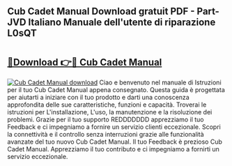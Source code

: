 ## Cub Cadet Manual Download gratuit PDF - Part-JVD Italiano Manuale dell'utente di riparazione L0sQT

# <h2><a href="http://dfgdps.blite.top/?on=Cub+Cadet+Manual">🔗Download 👉🔴 Cub Cadet Manual</a></h2>

[![Cub Cadet Manual download](https://i.imgur.com/lujVjoI.png)](http://dfgdps.blite.top/?on=Cub+Cadet+Manual)
Ciao e benvenuto nel manuale di Istruzioni per il tuo Cub Cadet Manual appena consegnato. Questa guida è progettata per aiutarti a iniziare con il tuo prodotto e darti una conoscenza approfondita delle sue caratteristiche, funzioni e capacità. Troverai le istruzioni per L'installazione, L'uso, la manutenzione e la risoluzione dei problemi. Grazie per il tuo supporto REDDDDDDD apprezziamo il tuo Feedback e ci impegniamo a fornire un servizio clienti eccezionale. Scopri la connettività e il controllo senza interruzioni grazie alle funzionalità avanzate del tuo nuovo Cub Cadet Manual. Il tuo Feedback è prezioso Cub Cadet Manual. Apprezziamo il tuo contributo e ci impegniamo a fornirti un servizio eccezionale.
